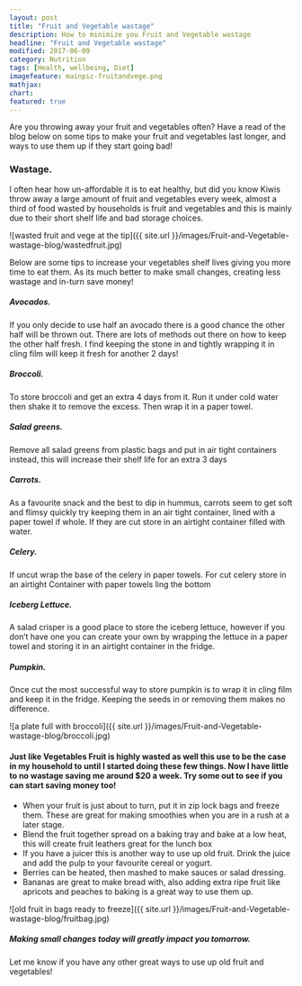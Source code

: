 ```yaml
---
layout: post
title: "Fruit and Vegetable wastage"
description: How to minimize you Fruit and Vegetable wastage
headline: "Fruit and Vegetable wastage"
modified: 2017-06-09
category: Nutrition
tags: [Health, wellbeing, Diet]
imagefeature: mainpic-fruitandvege.png
mathjax: 
chart:
featured: true
---
```


<style>

    .notepad-post-title h1{

        display: none!important;
    }

    .modify .notepad-post-title h1{

        display: block!important;
    }

    .bg-img img {
    	 -webkit-background-size: cover!important;
		  -moz-background-size: cover!important;
		  -o-background-size: cover!important;
		  background-size: cover!important;
    }

</style>




Are you throwing away your fruit and vegetables often? Have a read of the blog below on some tips to make your fruit and vegetables last longer, and ways to use them up if they start going bad!

### Wastage.

I often hear how un-affordable it is to eat healthy, but did you know Kiwis throw away a large amount of fruit and vegetables every week, almost a third of food wasted by households is fruit and vegetables and this is mainly due to their short shelf life and bad storage choices.


![wasted fruit and vege at the tip]({{ site.url }}/images/Fruit-and-Vegetable-wastage-blog/wastedfruit.jpg)


Below are some tips to increase your vegetables shelf lives giving you more time to eat them. 
As its much better to make small changes, creating less wastage and in-turn save money!

##### Avocados.

If you only decide to use half an avocado there is a good chance the other half will be thrown out. There are lots of methods out there on how to keep the other half fresh. I find keeping the stone in and tightly wrapping it in cling film will keep it fresh for another 2 days!

##### Broccoli.

To store broccoli and get an extra 4 days from it. Run it under cold water then shake it to remove the excess. Then wrap it in a paper towel.

##### Salad greens.

Remove all salad greens from plastic bags and put in air tight containers instead, this will increase their shelf life for an extra 3 days

##### Carrots.

As a favourite snack and the best to dip in hummus, carrots seem to get soft and flimsy quickly try keeping them in an air tight container, lined with a paper towel if whole. If they are cut store in an airtight container filled with water.

##### Celery.

If uncut wrap the base of the celery in paper towels. For cut celery store in an airtight Container with paper towels ling the bottom 

##### Iceberg Lettuce.

A salad crisper is a good place to store the iceberg lettuce, however if you don’t have one you can create your own by wrapping the lettuce in a paper towel and storing it in an airtight container in the fridge.

##### Pumpkin.

Once cut the most successful way to store pumpkin is to wrap it in cling film and keep it in the fridge. Keeping the seeds in or removing them makes no difference.

![a plate full with broccoli]({{ site.url }}/images/Fruit-and-Vegetable-wastage-blog/broccoli.jpg)

#### Just like Vegetables Fruit is highly wasted as well this use to be the case in my household to until I started doing these few things. Now I have little to no wastage saving me around $20 a week. Try some out to see if you can start saving money too!

+	When your fruit is just about to turn, put it in zip lock bags and freeze them. These are great for making smoothies when you are in a rush 	at a later stage.
+	Blend the fruit together spread on a baking tray and bake at a low heat, this will create fruit leathers great for the lunch box
+	If you have a juicer this is another way to use up old fruit. Drink the juice and add the pulp to your favourite cereal or yogurt. 
+	Berries can be heated, then mashed to make sauces or salad dressing.
+	Bananas are great to make bread with, also adding extra ripe fruit like apricots and peaches to baking is a great way to use them up.


![old fruit in bags ready to freeze]({{ site.url }}/images/Fruit-and-Vegetable-wastage-blog/fruitbag.jpg)



##### Making small changes today will greatly impact you tomorrow.
Let me know if you have any other great ways to use up old fruit and vegetables!
  



